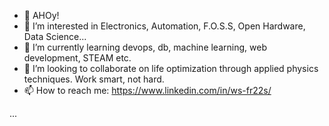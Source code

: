 - 👋 AHOy!
- 👀 I’m interested in Electronics, Automation, F.O.S.S, Open Hardware, Data Science...
- 🌱 I’m currently learning devops, db, machine learning, web development, STEAM etc.
- 💞️ I’m looking to collaborate on life optimization through applied physics techniques. Work smart, not hard.
- 📫 How to reach me: https://www.linkedin.com/in/ws-fr22s/





...




<!---
073145/073145 is a ✨ special ✨ repository because its `README.md` (this file) appears on your GitHub profile.
You can click the Preview link to take a look at your changes.
--->
